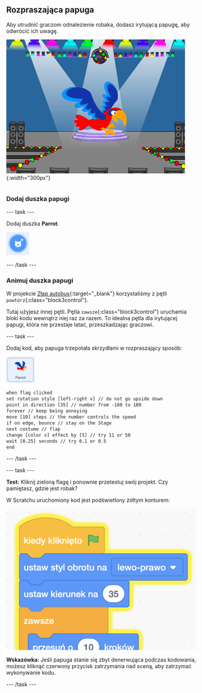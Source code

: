 ## Rozpraszająca papuga

<div style="display: flex; flex-wrap: wrap">
<div style="flex-basis: 200px; flex-grow: 1; margin-right: 15px;">
Aby utrudnić graczom odnalezienie robaka, dodasz irytującą papugę, aby odwrócić ich uwagę. 
</div>
<div>

![Kolorowa papuga na Scenie.](images/parrot-distraction.png){:width="300px"}

</div>
</div>

### Dodaj duszka papugi

--- task ---

Dodaj duszka **Parrot**.

![Ikona „Wybierz duszka”.](images/sprite-button.png)

--- /task ---

### Animuj duszka papugi

W projekcie [Złap autobus](https://projects.raspberrypi.org/en/projects/catch-the-bus){:target="_blank"} korzystaliśmy z pętli `powtórz`{:class="block3control"}.

Tutaj użyjesz innej pętli. Pętla `zawsze`{:class="block3control"} uruchamia bloki kodu wewnątrz niej raz za razem. To idealna pętla dla irytującej papugi, która nie przestaje latać, przeszkadzając graczowi.

--- task ---

Dodaj kod, aby papuga trzepotała skrzydłami w rozpraszający sposób:

![Duszek Parrot.](images/parrot-sprite.png)


```blocks3
when flag clicked
set rotation style [left-right v] // do not go upside down
point in direction [35] // number from -180 to 180
forever // keep being annoying
move [10] steps // the number controls the speed
if on edge, bounce // stay on the Stage
next costume // flap
change [color v] effect by [5] // try 11 or 50
wait [0.25] seconds // try 0.1 or 0.5
end
```

--- /task ---

--- task ---

**Test:** Kliknij zieloną flagę i ponownie przetestuj swój projekt. Czy pamiętasz, gdzie jest robak?

W Scratchu uruchomiony kod jest podświetlony żółtym konturem:

![](images/running-code.png)

**Wskazówka:** Jeśli papuga stanie się zbyt denerwująca podczas kodowania, możesz kliknąć czerwony przycisk zatrzymania nad sceną, aby zatrzymać wykonywanie kodu.

--- /task ---

